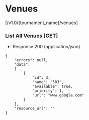 # Venues 

[/v1.0/{tournament_name}/venues]

### List All Venues [GET]

+ Response 200 (application/json)

```
{
    "errors": null,
    "data":
    [
	    {
	        "id": 3,
	        "name": '383',
	        "available": true,
	        "priority": 1,
	        "url": "www.google.com"
	    }
    ],
    "resource_url": ""
}
```